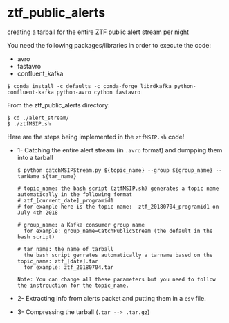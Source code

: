 # ztf_public_alerts
creating a tarball for the entire ZTF public alert stream per night

You need the following packages/libraries in order to execute the code:

- avro
- fastavro
- confluent_kafka 

```
$ conda install -c defaults -c conda-forge librdkafka python-confluent-kafka python-avro cython fastavro
```

From the ztf_public_alerts directory:

```
$ cd ./alert_stream/
$ ./ztfMSIP.sh
```

Here are the steps being implemented in the `ztfMSIP.sh` code! 
- 1- Catching the entire alert stream (in `.avro` format) and dumpping them into a tarball
     ```
     $ python catchMSIPStream.py ${topic_name} --group ${group_name} --tarName ${tar_name}
     
     # topic_name: the bash script (ztfMSIP.sh) generates a topic name automatically in the following format
     # ztf_[current_date]_programid1
     # for example here is the topic name:  ztf_20180704_programid1 on July 4th 2018
     
     # group_name: a Kafka consumer group name
       for example: group_name=CatchPublicStream (the default in the bash script)
       
     # tar_name: the name of tarball
       the bash script genrates automatically a tarname based on the topic_name: ztf_[date].tar
       for example: ztf_20180704.tar
       
     Note: You can change all these parameters but you need to follow the instrcuction for the topic_name.
     ```
     
- 2- Extracting info from alerts packet and putting them in a `csv` file.
- 3- Compressing the tarball (`.tar --> .tar.gz`)
